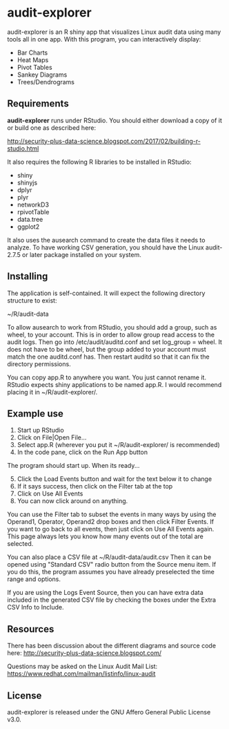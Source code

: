 # audit-explorer

audit-explorer is an R shiny app that visualizes Linux audit data using many
tools all in one app. With this program, you can interactively display:
* Bar Charts
* Heat Maps
* Pivot Tables
* Sankey Diagrams
* Trees/Dendrograms


## Requirements

**audit-explorer** runs under RStudio. You should either download a copy of it
or build one as described here:

http://security-plus-data-science.blogspot.com/2017/02/building-r-studio.html

It also requires the following R libraries to be installed in RStudio:

* shiny
* shinyjs
* dplyr
* plyr
* networkD3
* rpivotTable
* data.tree
* ggplot2

It also uses the ausearch command to create the data files it needs to analyze.
To have working CSV generation, you should have the Linux audit-2.7.5 or later
package installed on your system.


## Installing

The application is self-contained. It will expect the following directory structure to exist:

~/R/audit-data

To allow ausearch to work from RStudio, you should add a group, such as wheel,
to your account. This is in order to allow group read access to the audit logs.
Then go into /etc/audit/auditd.conf and set log_group = wheel. It does not have
to be wheel, but the group added to your account must match the one auditd.conf
has. Then restart auditd so that it can fix the directory permissions.

You can copy app.R to anywhere you want. You just cannot rename it. RStudio
expects shiny applications to be named app.R. I would recommend placing it
in ~/R/audit-explorer/.


## Example use

1) Start up RStudio
2) Click on File|Open File...
3) Select app.R (wherever you put it ~/R/audit-explorer/ is recommended)
4) In the code pane, click on the Run App button

The program should start up. When its ready...

5) Click the Load Events button and wait for the text below it to change
6) If it says success, then click on the Filter tab at the top
7) Click on Use All Events
8) You can now click around on anything.

You can use the Filter tab to subset the events in many ways by using the
Operand1, Operator, Operand2 drop boxes and then click Filter Events. If you
want to go back to all events, then just click on Use All Events again. This
page always lets you know how many events out of the total are selected.

You can also place a CSV file at ~/R/audit-data/audit.csv
Then it can be opened using "Standard CSV" radio button from the Source menu
item. If you do this, the program assumes you have already preselected the time
range and options.

If you are using the Logs Event Source, then you can have extra data included in
the generated CSV file by checking the boxes under the Extra CSV Info to Include.


## Resources

There has been discussion about the different diagrams and source code here:
http://security-plus-data-science.blogspot.com/

Questions may be asked on the Linux Audit Mail List:
https://www.redhat.com/mailman/listinfo/linux-audit


## License

audit-explorer is released under the GNU Affero General Public License v3.0.
